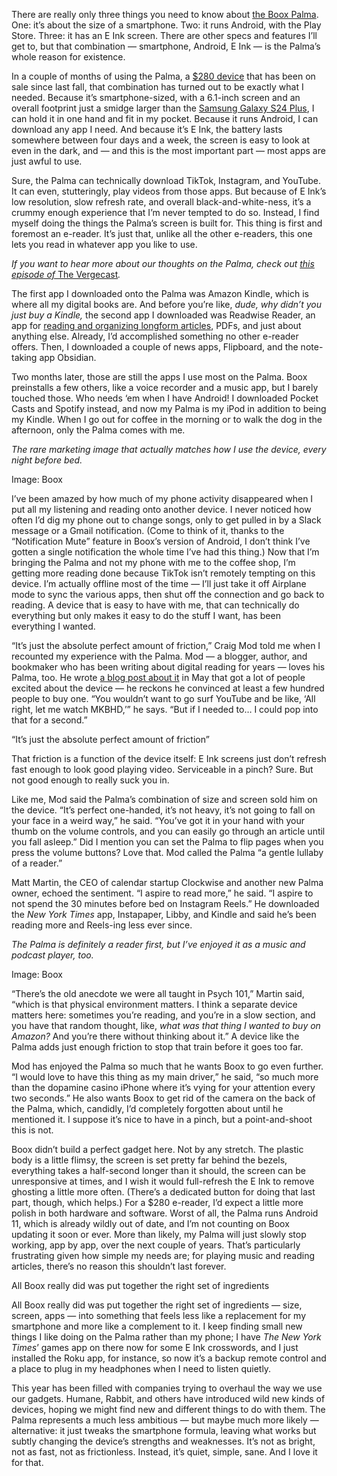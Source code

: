 There are really only three things you need to know about [the Boox Palma](https://go.skimresources.com/?id=1025X1701640&xs=1&url=https%3A%2F%2Fshop.boox.com%2Fproducts%2Fpalma). One: it’s about the size of a smartphone. Two: it runs Android, with the Play Store. Three: it has an E Ink screen. There are other specs and features I’ll get to, but that combination — smartphone, Android, E Ink — is the Palma’s whole reason for existence.

In a couple of months of using the Palma, a [$280 device](https://www.amazon.com/BOOX-Palma-Mobile-ePaper-G-Sensor/dp/B0CHF746JZ/?tag=theverge02-20) that has been on sale since last fall, that combination has turned out to be exactly what I needed. Because it’s smartphone-sized, with a 6.1-inch screen and an overall footprint just a smidge larger than the [Samsung Galaxy S24 Plus](/24058916/samsung-galaxy-s24-plus-review-screen-battery-camera), I can hold it in one hand and fit in my pocket. Because it runs Android, I can download any app I need. And because it’s E Ink, the battery lasts somewhere between four days and a week, the screen is easy to look at even in the dark, and — and this is the most important part — most apps are just awful to use.

Sure, the Palma can technically download TikTok, Instagram, and YouTube. It can even, stutteringly, play videos from those apps. But because of E Ink’s low resolution, slow refresh rate, and overall black-and-white-ness, it’s a crummy enough experience that I’m never tempted to do so. Instead, I find myself doing the things the Palma’s screen is built for. This thing is first and foremost an e-reader. It’s just that, unlike all the other e-readers, this one lets you read in whatever app you like to use.

<span class="small">*If you want to hear more about our thoughts on the Palma, check out*</span> [<span class="small">*this episode of* The Vergecast</span>](https://link.chtbl.com/vergecast)<span class="small">*.*</span>

The first app I downloaded onto the Palma was Amazon Kindle, which is where all my digital books are. And before you’re like, *dude, why didn’t you just buy a Kindle,* the second app I downloaded was Readwise Reader, an app for [reading and organizing longform articles](/24003177/readwise-reader-gta-netflix-day-one-apple-journal-installer-newsletter), PDFs, and just about anything else. Already, I’d accomplished something no other e-reader offers. Then, I downloaded a couple of news apps, Flipboard, and the note-taking app Obsidian.

Two months later, those are still the apps I use most on the Palma. Boox preinstalls a few others, like a voice recorder and a music app, but I barely touched those. Who needs ‘em when I have Android! I downloaded Pocket Casts and Spotify instead, and now my Palma is my iPod in addition to being my Kindle. When I go out for coffee in the morning or to walk the dog in the afternoon, only the Palma comes with me. 

*The rare marketing image that actually matches how I use the device, every night before bed.*

Image: Boox

I’ve been amazed by how much of my phone activity disappeared when I put all my listening and reading onto another device. I never noticed how often I’d dig my phone out to change songs, only to get pulled in by a Slack message or a Gmail notification. (Come to think of it, thanks to the “Notification Mute” feature in Boox’s version of Android, I don’t think I’ve gotten a single notification the whole time I’ve had this thing.) Now that I’m bringing the Palma and not my phone with me to the coffee shop, I’m getting more reading done because TikTok isn’t remotely tempting on this device. I’m actually offline most of the time — I’ll just take it off Airplane mode to sync the various apps, then shut off the connection and go back to reading. A device that is easy to have with me, that can technically do everything but only makes it easy to do the stuff I want, has been everything I wanted.

“It’s just the absolute perfect amount of friction,” Craig Mod told me when I recounted my experience with the Palma. Mod — a blogger, author, and bookmaker who has been writing about digital reading for years — loves his Palma, too. He wrote [a blog post about it](https://craigmod.com/roden/091/) in May that got a lot of people excited about the device — he reckons he convinced at least a few hundred people to buy one. “You wouldn’t want to go surf YouTube and be like, ‘All right, let me watch MKBHD,’” he says. “But if I needed to… I could pop into that for a second.” 

“It’s just the absolute perfect amount of friction”

That friction is a function of the device itself: E Ink screens just don’t refresh fast enough to look good playing video. Serviceable in a pinch? Sure. But not good enough to really suck you in. 

Like me, Mod said the Palma’s combination of size and screen sold him on the device. “It’s perfect one-handed, it’s not heavy, it’s not going to fall on your face in a weird way,” he said. “You’ve got it in your hand with your thumb on the volume controls, and you can easily go through an article until you fall asleep.” Did I mention you can set the Palma to flip pages when you press the volume buttons? Love that. Mod called the Palma “a gentle lullaby of a reader.”

Matt Martin, the CEO of calendar startup Clockwise and another new Palma owner, echoed the sentiment. “I aspire to read more,” he said. “I aspire to not spend the 30 minutes before bed on Instagram Reels.” He downloaded the *New York Times* app, Instapaper, Libby, and Kindle and said he’s been reading more and Reels-ing less ever since. 

*The Palma is definitely a reader first, but I’ve enjoyed it as a music and podcast player, too.*

Image: Boox

“There’s the old anecdote we were all taught in Psych 101,” Martin said, “which is that physical environment matters. I think a separate device matters here: sometimes you’re reading, and you’re in a slow section, and you have that random thought, like, *what was that thing I wanted to buy on Amazon?* And you’re there without thinking about it.” A device like the Palma adds just enough friction to stop that train before it goes too far.

Mod has enjoyed the Palma so much that he wants Boox to go even further. “I would love to have this thing as my main driver,” he said, “so much more than the dopamine casino iPhone where it’s vying for your attention every two seconds.” He also wants Boox to get rid of the camera on the back of the Palma, which, candidly, I’d completely forgotten about until he mentioned it. I suppose it’s nice to have in a pinch, but a point-and-shoot this is not. 

Boox didn’t build a perfect gadget here. Not by any stretch. The plastic body is a little flimsy, the screen is set pretty far behind the bezels, everything takes a half-second longer than it should, the screen can be unresponsive at times, and I wish it would full-refresh the E Ink to remove ghosting a little more often. (There’s a dedicated button for doing that last part, though, which helps.) For a $280 e-reader, I’d expect a little more polish in both hardware and software. Worst of all, the Palma runs Android 11, which is already wildly out of date, and I’m not counting on Boox updating it soon or ever. More than likely, my Palma will just slowly stop working, app by app, over the next couple of years. That’s particularly frustrating given how simple my needs are; for playing music and reading articles, there’s no reason this shouldn’t last forever.

All Boox really did was put together the right set of ingredients

All Boox really did was put together the right set of ingredients — size, screen, apps — into something that feels less like a replacement for my smartphone and more like a complement to it. I keep finding small new things I like doing on the Palma rather than my phone; I have *The New York Times*’ games app on there now for some E Ink crosswords, and I just installed the Roku app, for instance, so now it’s a backup remote control and a place to plug in my headphones when I need to listen quietly.

This year has been filled with companies trying to overhaul the way we use our gadgets. Humane, Rabbit, and others have introduced wild new kinds of devices, hoping we might find new and different things to do with them. The Palma represents a much less ambitious — but maybe much more likely — alternative: it just tweaks the smartphone formula, leaving what works but subtly changing the device’s strengths and weaknesses. It’s not as bright, not as fast, not as frictionless. Instead, it’s quiet, simple, sane. And I love it for that.

